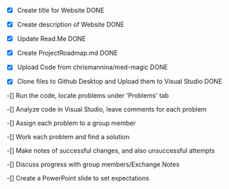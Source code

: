 -[X] Create title for Website DONE

-[X] Create description of Website DONE

-[X] Update Read.Me DONE

-[X] Create ProjectRoadmap.md DONE

-[X] Upload Code from chrismannina/med-magic DONE

-[X] Clone files to Github Desktop and Upload them to Visual Studio DONE

-[] Run the code, locate problems under 'Problems' tab 

-[] Analyze code in Visual Studio, leave comments for each problem

-[] Assign each problem to a group member 

-[] Work each problem and find a solution

-[] Make notes of successful changes, and also unsuccessful attempts

-[] Discuss progress with group members/Exchange Notes

-[] Create a PowerPoint slide to set expectations
